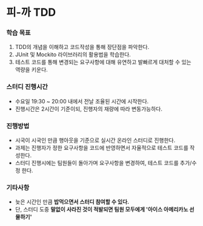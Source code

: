 # 피-까 TDD

### 학습 목표
1. TDD의 개념을 이해하고 코드작성을 통해 장단점을 파악한다.
2. JUnit 및 Mockito 라이브러리의 활용법을 학습한다.
3. 테스트 코드를 통해 변경되는 요구사항에 대해 유연하고 발빠르게 대처할 수 있는 역량을 키운다.

### 스터디 진행시간
- 수요일 19:30 ~ 20:00 내에서 전날 조율된 시간에 시작한다.
- 진행시간은 2시간이 기준이되, 진행자의 재량에 따라 변동가능하다.

### 진행방법
- 시국이 시국인 만큼 행아웃을 기준으로 실시간 온라인 스터디로 진행한다.
- 과제는 진행자가 정한 요구사항을 코드에 반영하면서 자율적으로 테스트 코드를 작성한다.
- 스터디 진행시에는 팀원들이 돌아가며 요구사항을 변경하여, 테스트 코드를 추가/수정 한다.

### 기타사항
- 늦은 시간인 만큼 **밥먹으면서 스터디 참여할 수 있다.**
- 단, 스터디 도중 **말없이 사라진 것이 적발되면 팀원 모두에게 '아이스 아메리카노 선물하기'**